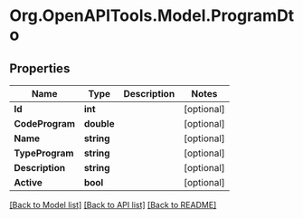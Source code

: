 # Org.OpenAPITools.Model.ProgramDto

## Properties

Name | Type | Description | Notes
------------ | ------------- | ------------- | -------------
**Id** | **int** |  | [optional] 
**CodeProgram** | **double** |  | [optional] 
**Name** | **string** |  | [optional] 
**TypeProgram** | **string** |  | [optional] 
**Description** | **string** |  | [optional] 
**Active** | **bool** |  | [optional] 

[[Back to Model list]](../../README.md#documentation-for-models) [[Back to API list]](../../README.md#documentation-for-api-endpoints) [[Back to README]](../../README.md)

